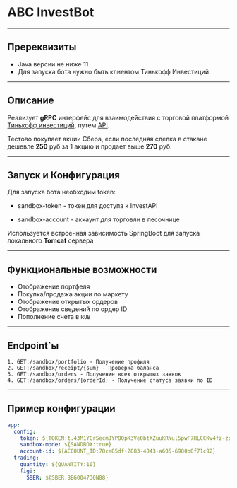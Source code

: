 # ABC InvestBot
***
## Пререквизиты

* Java версии не ниже 11
* Для запуска бота нужно быть клиентом Тинькофф Инвестиций


***
## Описание 

Реализует <b>gRPC</b> интерфейс для взаимодействия с торговой платформой <a href="https://www.tinkoff.ru/invest/">Тинькофф инвестиций</a>, путем <a href="https://github.com/Tinkoff/investAPI/ ">API</a>.

Тестово покупает акции Сбера, если последняя сделка в стакане дешевле <b>250</b> руб за 1 акцию и продает выше <b>270</b> руб.

***
## Запуск и Конфигурация
Для запуска бота необходим token:
* sandbox-token - токен для доступа к InvestAPI

* sandbox-account - аккаунт для торговли в песочнице

Используется встроенная зависимость SpringBoot для запуска локального <b>Tomcat</b> сервера

***

## Функциональные возможности

* Отображение портфеля
* Покупка/продажа акции по маркету
* Отображение открытых ордеров
* Отображение сведений по ордер ID
* Пополнение счета в ```RUB```

***


## Endpoint`ы
```
1. GET:/sandbox/portfolio - Получение профиля
2. GET:/sandbox/receipt/{sum} - Проверка баланса
3. GET:/sandbox/orders - Получение всех открытых заявок
4. GET:/sandbox/orders/{orderId} - Получение статуса заявки по ID
```
***


## Пример конфигурации
```yaml
app:
  config:
    token: ${TOKEN:t.43M1YGrSecmJYP80pK3Ve0btXZuuKRNul5pwF7HLCCKv4fz-zpE_WPn1ABstEk6-RUu39qNTi4ihTCdMyBjFFw}
    sandbox-mode: ${SANDBOX:true}
    account-id: ${ACCOUNT_ID:78ce85df-2883-4043-a605-6980b0f71c92}
  trading:
    quantity: ${QUANTITY:10}
    figi:
      SBER: ${SBER:BBG004730N88}
```


